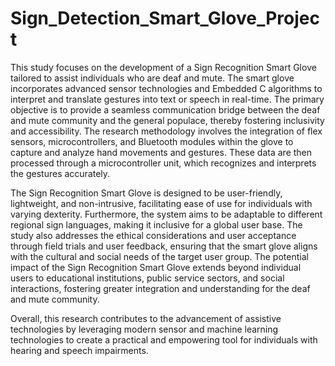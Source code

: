 # Sign_Detection_Smart_Glove_Project
This study focuses on the development of a Sign Recognition Smart Glove
tailored to assist individuals who are deaf and mute. The smart glove
incorporates advanced sensor technologies and Embedded C algorithms to
interpret and translate gestures into text or speech in real-time. The primary
objective is to provide a seamless communication bridge between the deaf
and mute community and the general populace, thereby fostering inclusivity
and accessibility. The research methodology involves the integration of flex
sensors, microcontrollers, and Bluetooth modules within the glove to
capture and analyze hand movements and gestures. These data are then
processed through a microcontroller unit, which recognizes and interprets
the gestures accurately.

The Sign Recognition Smart Glove is designed to be user-friendly,
lightweight, and non-intrusive, facilitating ease of use for individuals with
varying dexterity. Furthermore, the system aims to be adaptable to different
regional sign languages, making it inclusive for a global user base. The
study also addresses the ethical considerations and user acceptance through
field trials and user feedback, ensuring that the smart glove aligns with the
cultural and social needs of the target user group. The potential impact of
the Sign Recognition Smart Glove extends beyond individual users to
educational institutions, public service sectors, and social interactions,
fostering greater integration and understanding for the deaf and mute
community.

Overall, this research contributes to the advancement of assistive
technologies by leveraging modern sensor and machine learning
technologies to create a practical and empowering tool for individuals with
hearing and speech impairments.
